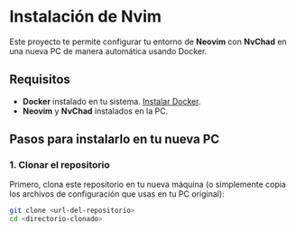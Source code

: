 # Instalación de Nvim

Este proyecto te permite configurar tu entorno de **Neovim** con **NvChad** en una nueva PC de manera automática usando Docker.

## Requisitos

- **Docker** instalado en tu sistema. [Instalar Docker](https://docs.docker.com/get-docker/).
- **Neovim** y **NvChad** instalados en la PC.

## Pasos para instalarlo en tu nueva PC

### 1. Clonar el repositorio

Primero, clona este repositorio en tu nueva máquina (o simplemente copia los archivos de configuración que usas en tu PC original):

```bash
git clone <url-del-repositorio>
cd <directorio-clonado>
